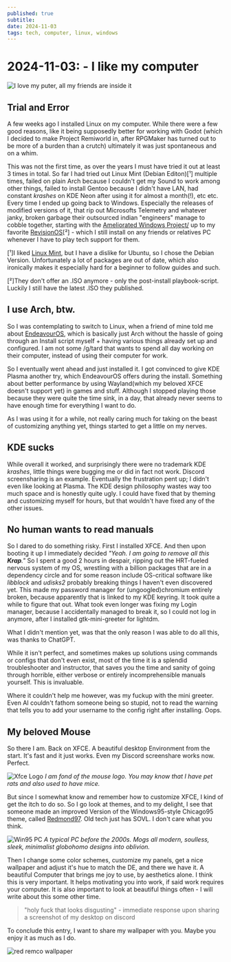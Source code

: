 ```yaml
---
published: true
subtitle: 
date: 2024-11-03
tags: tech, computer, linux, windows
---
```


#  2024-11-03: - I like my computer

![I love my puter, all my friends are inside it](/images/ilovemyputer.png)

## Trial and Error

A few weeks ago I installed Linux on my computer.
While there were a few good reasons, like it being supposedly better for working with Godot (which I decided to make Project Remiworld in, after RPGMaker has turned out to be more of a burden than a crutch) ultimately it was just spontaneous and on a whim.

This was not the first time, as over the years I must have tried it out at least 3 times in total. So far I had tried out Linux Mint (Debian Editon)[¹] multiple times, failed on plain Arch because I couldn't get my Sound to work among other things, failed to install Gentoo because I didn't have LAN, had constant *krashes* on KDE Neon after using it for almost a month(!), etc etc.
Every time I ended up going back to Windows. Especially the releases of modified versions  of it, that rip out Microsofts Telemetry and whatever janky, broken garbage their outsourced indian "engineers" manage to cobble together, starting with the [Ameliorated Windows Project/](https://ameliorated.io/) up to my favorite [RevisionOS](https://revi.cc/)[²] - which I still install on any friends or relatives PC whenever I have to play tech support for them.

[¹]I liked [Linux Mint](https://abriefhistory.org/?p=774), but I have a dislike for Ubuntu, so I chose the Debian Version. Unfortunately a lot of packages are out of date, which also ironically makes it especially hard for a beginner to follow guides and such.

[²]They don't offer an .ISO anymore - only the post-install playbook-script.
	Luckily I still have the latest .ISO they published.

## I use Arch, btw.

So I was contemplating to switch to Linux, when a friend of mine told me about [EndeavourOS](https://endeavouros.com/), which is basically just Arch without the hassle of going through an Install script myself + having various things already set up and configured. I am not some /g/tard that wants to spend all day working *on* their computer, instead of using their computer for work.

So I eventually went ahead and just installed it.
I got convinced to give KDE Plasma another try, which EndeavourOS offers during the install. Something about better performance by using Wayland(which my beloved XFCE doesn't support yet) in games and stuff. 
Although I stopped playing those because they were quite the time sink, in a day, that already never seems to have enough time for everything I want to do.

As I was using it for a while, not really caring much for taking on the beast of customizing anything yet, things started to get a little on my nerves.

## KDE sucks

While overall it worked, and surprisingly there were no trademark KDE *krashes*, little things were bugging me or did in fact not work. Discord screensharing is an example. 
Eventually the frustration pent up; I didn't even like looking at Plasma. The KDE design philosophy wastes way too much space and is honestly quite ugly. I could have fixed that by theming and customizing myself for hours, but that wouldn't have fixed any of the other issues.

## No human wants to read manuals

So I dared to do something risky. First I installed XFCE. And then upon booting it up I immediately decided *"Yeah. I am going to remove all this **Krap**."* So I spent a good 2 hours in despair, ripping out the HRT-fueled nervous system of my OS, wrestling with a billion packages that are in a dependency circle and for some reason include OS-critical software like *libblock* and *udisks2* probably breaking things I haven't even discovered yet.
This made my password manager for (ungoogled)chromium entirely broken, because apparently that is linked to my KDE keyring. It took quite a while to figure that out. 
What took even longer was fixing my Login manager, because I accidentally managed to break it, so I could not log in anymore, after I installed gtk-mini-greeter for lightdm.

What I didn't mention yet, was that the only reason I was able to do all this, was thanks to ChatGPT.

While it isn't perfect, and sometimes makes up solutions using commands or configs that don't even exist, most of the time it is a splendid troubleshooter and instructor, that saves you the time and sanity of going through horrible, either verbose or entirely incomprehensible manuals yourself. This is invaluable.

Where it couldn't help me however, was my fuckup with the mini greeter. Even AI couldn't fathom someone being so stupid, not to read the warning that tells you to add your username to the config right after installing. Oops.

## My beloved Mouse

So there I am. Back on XFCE. A beautiful desktop Environment from the start. It's fast and it just works. Even my Discord screenshare works now. Perfect.

![Xfce Logo](/images/xfce.svg)
*I am fond of the mouse logo. You may know that I have pet rats and also used to have mice.*

But since I somewhat know and remember how to customize XFCE, I kind of get the itch to do so. 
So I go look at themes, and to my delight, I see that someone made an improved Version of the Windows95-style Chicago95 theme, called [Redmond97](https://github.com/matthewmx86/Redmond97). Old tech just has SOVL. I don't care what you think.

![Win95 PC](/images/win95pc.png)
*A typical PC before the 2000s. Mogs all modern, soulless, sleek, minimalist globohomo designs into oblivion.*

Then I change some color schemes, customize my panels, get a nice wallpaper and adjust it's hue to match the DE, and there we have it. A beautiful Computer that brings me joy to use, by aesthetics alone. I think this is very important. It helps motivating you into work, if said work requires your computer. It is also important to look at beautiful things often - I will write about this some other time.

> "holy fuck that looks disgusting" - immediate response upon sharing a screenshot of my desktop on discord

To conclude this entry, I want to share my wallpaper with you. Maybe you enjoy it as much as I do.

![red remco wallpaper](/images/redremcobg.png)
